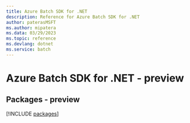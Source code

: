 ```yaml
---
title: Azure Batch SDK for .NET
description: Reference for Azure Batch SDK for .NET
author: paterasMSFT
ms.author: mipatera
ms.data: 03/29/2023
ms.topic: reference
ms.devlang: dotnet
ms.service: batch
---
```

# Azure Batch SDK for .NET - preview
## Packages - preview
[!INCLUDE [packages](batch-index.md)]